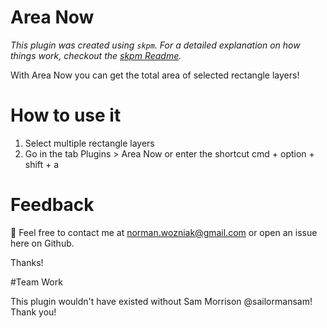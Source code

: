 # Area Now

_This plugin was created using `skpm`. For a detailed explanation on how things work, checkout the [skpm Readme](https://github.com/skpm/skpm/blob/master/README.md)._

With Area Now you can get the total area of selected rectangle layers!


# How to use it

1. Select multiple rectangle layers
2. Go in the tab Plugins > Area Now or enter the shortcut cmd + option + shift + a

# Feedback

👋 Feel free to contact me at norman.wozniak@gmail.com or open an issue here on Github.

Thanks!

#Team Work

This plugin wouldn't have existed without Sam Morrison @sailormansam! Thank you!